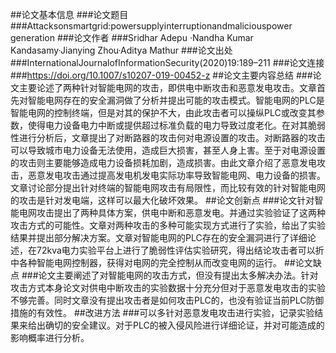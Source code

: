 ##论文基本信息
###论文题目
###Attacksonsmartgrid:powersupplyinterruptionandmaliciouspower generation
###论文作者
###Sridhar Adepu ·Nandha Kumar Kandasamy·Jianying Zhou·Aditya Mathur
###论文出处
###InternationalJournalofInformationSecurity(2020)19:189–211 
###论文连接
###https://doi.org/10.1007/s10207-019-00452-z
##论文主要内容总结
###论文主要论述了两种针对智能电网的攻击，即供电中断攻击和恶意发电攻击。文章首先对智能电网存在的安全漏洞做了分析并提出可能的攻击模式。智能电网的PLC是智能电网的控制终端，但是对其的保护不大，由此攻击者可以操纵PLC或改变其参数，使得电力设备电力中断或提供超过标准负载的电力导致过度老化。在对其脆弱性进行分析后，文章提出了对断路器的攻击何对电源设置的攻击。对断路器的攻击可以导致城市电力设备无法使用，造成巨大损害，甚至人身上害。至于对电源设置的攻击则主要能够造成电力设备损耗加剧，造成损害。由此文章介绍了恶意发电攻击，恶意发电攻击通过提高发电机发电实际功率导致智能电网、电力设备的损害。文章讨论部分提出针对终端的智能电网攻击有局限性，而比较有效的针对智能电网的攻击是针对发电端，这样可以最大化破坏效果。
##论文创新点
###论文针对智能电网攻击提出了两种具体方案，供电中断和恶意发电。并通过实验验证了这两种攻击方式的可能性。文章对两种攻击的多种可能实现方式进行了实验，给出了实验结果并提出部分解决方案。文章对智能电网的PLC存在的安全漏洞进行了详细论述，在72kva电力实验平台上进行了脆弱性评估实验研究，得出结论攻击者可以折中各种智能电网控制器，获得对电网的完全控制从而改变电网的运行。
##论文缺点
###论文主要阐述了对智能电网的攻击方式，但没有提出太多解决办法。针对攻击方式本身论文对供电中断攻击的实验数据十分充分但对于恶意发电攻击的实验不够完善。同时文章没有提出攻击者是如何攻击PLC的，也没有验证当前PLC防御措施的有效性。
##改进方法
###可以多针对恶意发电攻击进行实验，记录实验结果来给出确切的安全建议。对于PLC的被入侵风险进行详细论证，并对可能造成的影响概率进行分析。

